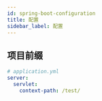 ```yaml
---
id: spring-boot-configuration
title: 配置
sidebar_label: 配置
---
```


## 项目前缀

```yml
# application.yml
server:
  servlet:
    context-path: /test/
```